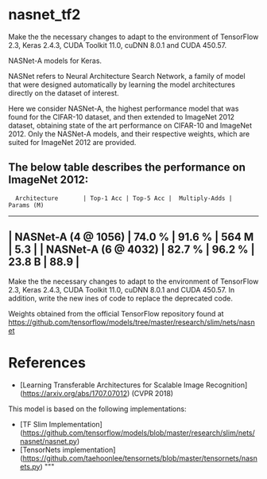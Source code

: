 # nasnet_tf2
Make the the necessary changes to adapt to the environment of TensorFlow 2.3, 
Keras 2.4.3, CUDA Toolkit 11.0, cuDNN 8.0.1 and CUDA 450.57. 

NASNet-A models for Keras.

NASNet refers to Neural Architecture Search Network, a family of model that were 
designed automatically by learning the model architectures directly on the dataset
of interest.

Here we consider NASNet-A, the highest performance model that was found for the 
CIFAR-10 dataset, and then extended to ImageNet 2012 dataset, obtaining state of 
the art performance on CIFAR-10 and ImageNet 2012. Only the NASNet-A models, and 
their respective weights, which are suited for ImageNet 2012 are provided.

The below table describes the performance on ImageNet 2012:
--------------------------------------------------------------------------------
      Architecture       | Top-1 Acc | Top-5 Acc |  Multiply-Adds |  Params (M)
--------------------------------------------------------------------------------
|   NASNet-A (4 @ 1056)  |   74.0 %  |   91.6 %  |       564 M    |     5.3    |
|   NASNet-A (6 @ 4032)  |   82.7 %  |   96.2 %  |      23.8 B    |    88.9    |
--------------------------------------------------------------------------------
 
Make the the necessary changes to adapt to the environment of TensorFlow 2.3, Keras 
2.4.3, CUDA Toolkit 11.0, cuDNN 8.0.1 and CUDA 450.57. In addition, write the new 
ines of code to replace the deprecated code. 

Weights obtained from the official TensorFlow repository found at
https://github.com/tensorflow/models/tree/master/research/slim/nets/nasnet

# References
 - [Learning Transferable Architectures for Scalable Image Recognition]
    (https://arxiv.org/abs/1707.07012) (CVPR 2018)

This model is based on the following implementations:
 - [TF Slim Implementation]
   (https://github.com/tensorflow/models/blob/master/research/slim/nets/nasnet/nasnet.py)
 - [TensorNets implementation]
   (https://github.com/taehoonlee/tensornets/blob/master/tensornets/nasnets.py)
"""
